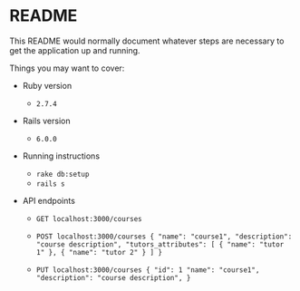 # README

This README would normally document whatever steps are necessary to get the
application up and running.

Things you may want to cover:

* Ruby version
  * `2.7.4`

* Rails version
  * `6.0.0`
 
* Running instructions
  * `rake db:setup`
  * `rails s`


* API endpoints
  * `GET localhost:3000/courses`

  * `POST localhost:3000/courses
      {
        "name": "course1",
        "description": "course description",
        "tutors_attributes": [
          {
            "name": "tutor 1"
          },
          {
            "name": "tutor 2"
          }
        ]
      }
     `
     
  * `PUT localhost:3000/courses
      {
        "id": 1
        "name": "course1",
        "description": "course description",
      }
  `